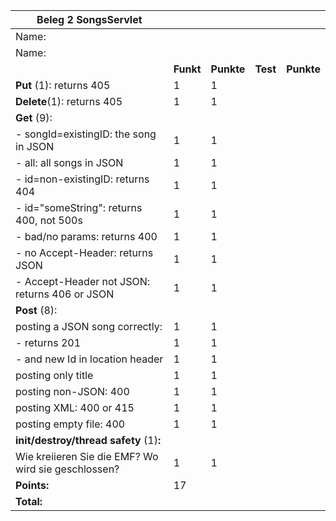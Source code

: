 | Beleg 2 SongsServlet                                |           |            |            |           |
| --------------------------------------------------- | --------- | ---------- | ---------- |---------- |
| Name:                                               |           |            |            |           |
| Name:                                               |           |            |            |           |
|                                                     | **Funkt** | **Punkte** |   **Test**  | **Punkte** |
| **Put** (1): returns 405                            | 1         |   1         |            |           |
| **Delete**(1): returns 405                          | 1         |   1         |            |           |
| **Get** (9):                                        |           |            |            |           |
| \- songId=existingID: the song in JSON              | 1         |   1         |            |           |
| \- all: all songs in JSON                           | 1         |   1         |            |           |
| \- id=non-existingID: returns 404                   | 1         |   1         |            |           |
| \- id="someString": returns 400, not 500s           | 1         |   1         |            |           |
| \- bad/no params: returns 400                       | 1         |   1         |            |           |
| \- no Accept-Header: returns JSON                   | 1         |   1         |            |           |
| \- Accept-Header not JSON: returns 406 or JSON      | 1         |   1         |            |           |
| **Post** (8):                                       |           |            |            |           |
| posting a JSON song correctly:                      | 1         |    1        |            |           |
| \- returns 201                                      | 1         |   1         |            |           |
| \- and new Id in location header                    | 1         |   1         |            |            |
| posting only title                                  | 1         |   1         |            |            |
| posting non-JSON: 400                               | 1         |   1         |            |            |
| posting XML: 400 or 415                             | 1         |   1         |            |            |
| posting empty file: 400                             | 1         |   1         |            |            |
| **init/destroy/thread safety** (1)**:**             |           |            |            |            |
| Wie kreiieren Sie die EMF? Wo wird sie geschlossen? | 1         |    1       |            |            |
| **Points:**                                         | 17        |            |            |            |
| **Total:**                                          |           |            |            |            |
